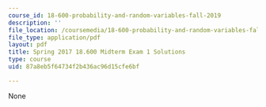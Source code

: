 ```yaml
---
course_id: 18-600-probability-and-random-variables-fall-2019
description: ''
file_location: /coursemedia/18-600-probability-and-random-variables-fall-2019/87a8eb5f64734f2b436ac96d15cfe6bf_MIT18_600F19_mid1_2017_soln.pdf
file_type: application/pdf
layout: pdf
title: Spring 2017 18.600 Midterm Exam 1 Solutions
type: course
uid: 87a8eb5f64734f2b436ac96d15cfe6bf

---
```

None